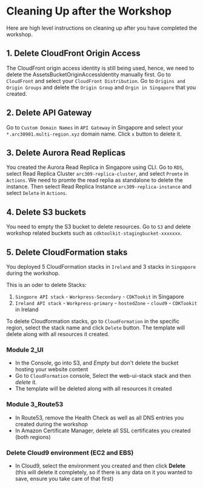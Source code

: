 # Cleaning Up after the Workshop

Here are high level instructions on cleaning up after you have completed the
workshop.

## 1. Delete CloudFront Origin Access
The CloudFront origin access identity is still being used, hence, we need to delete the AssetsBucketOriginAccessIdentity manually first.
Go to `CloudFront` and select your `CloudFront Distribution`. Go to `Origins and Origin Groups` and delete the `Origin Group` and `Orgin in Singapore` that you created.

## 2. Delete API Gateway
Go to `Custom Domain Names` in `API Gateway` in Singapore and select your `*.arc30901.multi-region.xyz` domain name. Click `x` button to delete it.

## 3. Delete Aurora Read Replicas
You created the Aurora Read Replica in Singapore using CLI. Go to `RDS`, select Read Replica Cluster `arc309-replica-cluster`, and select `Promte` in `Actions`. We need to promte the read replia as standalone to delete the instance. Then select Read Replica Instance `arc309-replica-instance` and select `Delete` in `Actions`. 

## 4. Delete S3 buckets
You need to empty the S3 bucket to delete resources. Go to `S3` and delete workshop related buckets such as `cdktoolkit-stagingbucket-xxxxxxx`.

## 5. Delete CloudFormation staks

You deployed 5 CloudFormation stacks in `Ireland` and 3 stacks in `Singapore` during the workshop.

<!-- * Ireland: `Ireland API stack`, `Workpress-primary`, `hostedZone`, `cloud9`, `CDKTookit`
* Singapore: `Singpore API stack`, `Workpress-Secondary`, `CDKTookit` -->

This is an oder to delete Stacks:
1. `Singpore API stack` - `Workpress-Secondary` - `CDKTookit` in Singapore
2. `Ireland API stack` - `Workpress-primary` - `hostedZone` - `cloud9` - `CDKTookit` in Ireland

To delete Cloudformation stacks, go to `CloudFormation` in the specific region, select the stack name and click `Delete` button. The template will delete along with all resources it created. 

### Module 2_UI

- In the Console, go into S3, and *Empty* but don't delete the bucket hosting
  your website content
- Go to `CloudFormation` console, Select the web-ui-stack stack and then *delete* it.
- The template will be deleted along with all resources it created

### Module 3_Route53

- In Route53, remove the Health Check as well as all DNS entries you created
  during the workshop
- In Amazon Certificate Manager, delete all SSL certificates you created (both regions)


### Delete Cloud9 environment (EC2 and EBS)

- In Cloud9, select the environment you created and then click **Delete** (this will delete
  it completely, so if there is any data on it you wanted to save, ensure you take
  care of that first)
